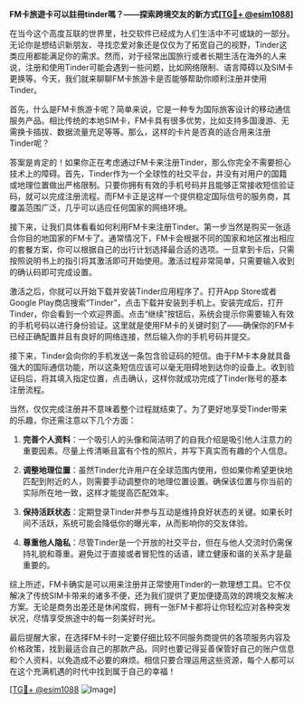 **FM卡旅遊卡可以註冊tinder嗎？——探索跨境交友的新方式[[TG💪+ @esim1088](https://t.me/s/esim1088)]**

在当今这个高度互联的世界里，社交软件已经成为人们生活中不可或缺的一部分。无论你是想结识新朋友、寻找恋爱对象还是仅仅为了拓宽自己的视野，Tinder这类应用都能满足你的需求。然而，对于经常出国旅行或者长期生活在海外的人来说，注册和使用Tinder可能会遇到一些问题，比如网络限制、语言障碍以及SIM卡更换等。今天，我们就来聊聊FM卡旅游卡是否能够帮助你顺利注册并使用Tinder。

首先，什么是FM卡旅游卡呢？简单来说，它是一种专为国际旅客设计的移动通信服务产品。相比传统的本地SIM卡，FM卡具有很多优势，比如支持多国漫游、无需换卡插拔、数据流量充足等等。那么，这样的卡片是否真的适合用来注册Tinder呢？

答案是肯定的！如果你正在考虑通过FM卡来注册Tinder，那么你完全不需要担心技术上的障碍。首先，Tinder作为一个全球性的社交平台，并没有对用户的国籍或地理位置做出严格限制。只要你拥有有效的手机号码并且能够正常接收短信验证码，就可以完成注册流程。而FM卡正是这样一个提供稳定国际信号的服务商，其覆盖范围广泛，几乎可以适应任何国家的网络环境。

接下来，让我们具体看看如何利用FM卡来注册Tinder。第一步当然是购买一张适合你目的地国家的FM卡了。通常情况下，FM卡会根据不同的国家和地区推出相应的套餐方案，你可以根据自己的出行计划选择最合适的选项。一旦拿到卡后，只需按照说明书上的指引将其激活即可开始使用。激活过程非常简单，只需要输入收到的确认码即可完成设置。

激活之后，你就可以开始下载并安装Tinder应用程序了。打开App Store或者Google Play商店搜索“Tinder”，点击下载并安装到手机上。安装完成后，打开Tinder，你会看到一个欢迎界面。点击“继续”按钮后，系统会提示你需要输入有效的手机号码以进行身份验证。这里就是使用FM卡的关键时刻了——确保你的FM卡已经正确配置并且有良好的网络连接，然后输入你的手机号码并提交。

接下来，Tinder会向你的手机发送一条包含验证码的短信。由于FM卡本身就具备强大的国际通信功能，所以这条短信应该可以毫无阻碍地到达你的设备上。收到验证码后，将其填入指定位置，点击确认，这样你就成功完成了Tinder账号的基本注册流程。

当然，仅仅完成注册并不意味着整个过程就结束了。为了更好地享受Tinder带来的乐趣，你还需注意以下几个方面：

1. **完善个人资料**：一个吸引人的头像和简洁明了的自我介绍是吸引他人注意力的重要因素。尽量上传清晰且富有个性的照片，并写下真实而有趣的个人信息。
   
2. **调整地理位置**：虽然Tinder允许用户在全球范围内使用，但如果你希望更快地匹配到附近的人，则需要手动调整你的地理位置设置。确保该位置与你当前的实际所在地一致，这样才能提高匹配效率。

3. **保持活跃状态**：定期登录Tinder并参与互动是维持良好状态的关键。如果长时间不活跃，系统可能会降低你的曝光率，从而影响你的交友体验。

4. **尊重他人隐私**：尽管Tinder是一个开放的社交平台，但在与他人交流时仍需保持礼貌和尊重。避免过于直接或者冒犯性的话语，建立健康和谐的关系才是最重要的。

综上所述，FM卡确实是可以用来注册并正常使用Tinder的一款理想工具。它不仅解决了传统SIM卡带来的诸多不便，还为我们提供了更加便捷高效的跨境交友解决方案。无论是商务出差还是休闲度假，拥有一张FM卡都将让你轻松应对各种突发状况，尽情享受旅途中的每一刻美好时光。

最后提醒大家，在选择FM卡时一定要仔细比较不同服务商提供的各项服务内容及价格政策，找到最适合自己的那款产品。同时也要记得妥善保管好自己的账户信息和个人资料，以免造成不必要的麻烦。相信只要合理运用这些资源，每个人都可以在这个充满机遇的时代中找到属于自己的幸福！

[[TG💪+ @esim1088](https://t.me/s/esim1088) ![Image](https://i.postimg.cc/4NQfJmqS/Snipaste-2025-05-13-00-14-12.png)]